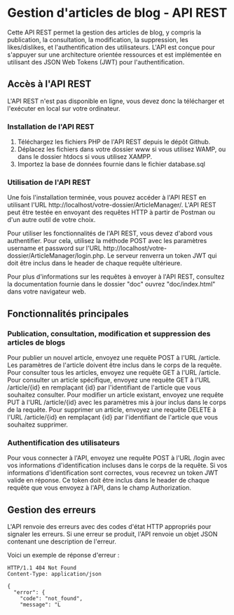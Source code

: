 # Gestion d'articles de blog - API REST

Cette API REST permet la gestion des articles de blog, y compris la publication, la consultation, la modification, la suppression, les likes/dislikes, et l'authentification des utilisateurs. L'API est conçue pour s'appuyer sur une architecture orientée ressources et est implémentée en utilisant des JSON Web Tokens (JWT) pour l'authentification.

## Accès à l'API REST

L'API REST n'est pas disponible en ligne, vous devez donc la télécharger et l'exécuter en local sur votre ordinateur.

### Installation de l'API REST

1. Téléchargez les fichiers PHP de l'API REST depuis le dépôt Github.
2. Déplacez les fichiers dans votre dossier www si vous utilisez WAMP, ou dans le dossier htdocs si vous utilisez XAMPP.
3. Importez la base de données fournie dans le fichier database.sql

### Utilisation de l'API REST

Une fois l'installation terminée, vous pouvez accéder à l'API REST en utilisant l'URL http://localhost/votre-dossier/ArticleManager/.
L'API REST peut être testée en envoyant des requêtes HTTP à partir de Postman ou d'un autre outil de votre choix.

Pour utiliser les fonctionnalités de l'API REST, vous devez d'abord vous authentifier. Pour cela, utilisez la méthode POST avec les paramètres username et password sur l'URL http://localhost/votre-dossier/ArticleManager/login.php. Le serveur renverra un token JWT qui doit être inclus dans le header de chaque requête ultérieure.

Pour plus d'informations sur les requêtes à envoyer à l'API REST, consultez la documentation fournie dans le dossier "doc" ouvrez "doc/index.html" dans votre navigateur web.

## Fonctionnalités principales
### Publication, consultation, modification et suppression des articles de blogs

Pour publier un nouvel article, envoyez une requête POST à l'URL /article. Les paramètres de l'article doivent être inclus dans le corps de la requête. Pour consulter tous les articles, envoyez une requête GET à l'URL /article. Pour consulter un article spécifique, envoyez une requête GET à l'URL /article/{id} en remplaçant {id} par l'identifiant de l'article que vous souhaitez consulter. Pour modifier un article existant, envoyez une requête PUT à l'URL /article/{id} avec les paramètres mis à jour inclus dans le corps de la requête. Pour supprimer un article, envoyez une requête DELETE à l'URL /article/{id} en remplaçant {id} par l'identifiant de l'article que vous souhaitez supprimer.

### Authentification des utilisateurs

Pour vous connecter à l'API, envoyez une requête POST à l'URL /login avec vos informations d'identification incluses dans le corps de la requête. Si vos informations d'identification sont correctes, vous recevrez un token JWT valide en réponse. Ce token doit être inclus dans le header de chaque requête que vous envoyez à l'API, dans le champ Authorization.

## Gestion des erreurs

L'API renvoie des erreurs avec des codes d'état HTTP appropriés pour signaler les erreurs. Si une erreur se produit, l'API renvoie un objet JSON contenant une description de l'erreur.

Voici un exemple de réponse d'erreur :
```
HTTP/1.1 404 Not Found
Content-Type: application/json

{
  "error": {
    "code": "not_found",
    "message": "L
```
